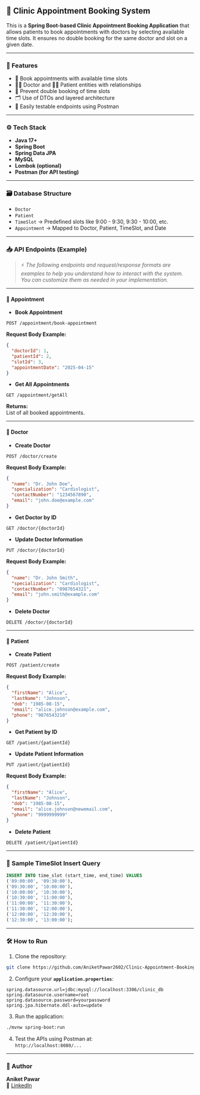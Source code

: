 ## 🏥 Clinic Appointment Booking System

This is a **Spring Boot-based Clinic Appointment Booking Application** that allows patients to book appointments with doctors by selecting available time slots. It ensures no double booking for the same doctor and slot on a given date.

---

### 📌 Features

- 📅 Book appointments with available time slots  
- 👨‍⚕️ Doctor and 👨‍🦰 Patient entities with relationships  
- 🔁 Prevent double booking of time slots  
- 🗂️ Use of DTOs and layered architecture  
- 🧪 Easily testable endpoints using Postman  

---

### ⚙️ Tech Stack

- **Java 17+**
- **Spring Boot**
- **Spring Data JPA**
- **MySQL**
- **Lombok (optional)**
- **Postman (for API testing)**

---

### 🗃️ Database Structure

- `Doctor`
- `Patient`
- `TimeSlot` → Predefined slots like 9:00 - 9:30, 9:30 - 10:00, etc.
- `Appointment` → Mapped to Doctor, Patient, TimeSlot, and Date

---

### 📥 API Endpoints (Example)

> ⚡ *The following endpoints and request/response formats are examples to help you understand how to interact with the system. You can customize them as needed in your implementation.*

---

#### 🔹 **Appointment**

- **Book Appointment**

```http
POST /appointment/book-appointment
```

**Request Body Example:**
```json
{
  "doctorId": 1,
  "patientId": 2,
  "slotId": 3,
  "appointmentDate": "2025-04-15"
}
```

- **Get All Appointments**

```http
GET /appointment/getAll
```

**Returns:**  
List of all booked appointments.

---

#### 🔹 **Doctor**

- **Create Doctor**

```http
POST /doctor/create
```

**Request Body Example:**
```json
{
  "name": "Dr. John Doe",
  "specialization": "Cardiologist",
  "contactNumber": "1234567890",
  "email": "john.doe@example.com"
}
```

- **Get Doctor by ID**

```http
GET /doctor/{doctorId}
```

- **Update Doctor Information**

```http
PUT /doctor/{doctorId}
```

**Request Body Example:**
```json
{
  "name": "Dr. John Smith",
  "specialization": "Cardiologist",
  "contactNumber": "0987654321",
  "email": "john.smith@example.com"
}
```

- **Delete Doctor**

```http
DELETE /doctor/{doctorId}
```

---

#### 🔹 **Patient**

- **Create Patient**

```http
POST /patient/create
```

**Request Body Example:**
```json
{
  "firstName": "Alice",
  "lastName": "Johnson",
  "dob": "1985-08-15",
  "email": "alice.johnson@example.com",
  "phone": "9876543210"
}
```

- **Get Patient by ID**

```http
GET /patient/{patientId}
```

- **Update Patient Information**

```http
PUT /patient/{patientId}
```

**Request Body Example:**
```json
{
  "firstName": "Alice",
  "lastName": "Johnson",
  "dob": "1985-08-15",
  "email": "alice.johnson@newemail.com",
  "phone": "9999999999"
}
```

- **Delete Patient**

```http
DELETE /patient/{patientId}
```

---

### 🧾 Sample TimeSlot Insert Query

```sql
INSERT INTO time_slot (start_time, end_time) VALUES
('09:00:00', '09:30:00'),
('09:30:00', '10:00:00'),
('10:00:00', '10:30:00'),
('10:30:00', '11:00:00'),
('11:00:00', '11:30:00'),
('11:30:00', '12:00:00'),
('12:00:00', '12:30:00'),
('12:30:00', '13:00:00');
```

---

### 🛠️ How to Run

1. Clone the repository:
```bash
git clone https://github.com/AniketPawar2602/Clinic-Appointment-Booking-System.git
```

2. Configure your **`application.properties`**:
```properties
spring.datasource.url=jdbc:mysql://localhost:3306/clinic_db
spring.datasource.username=root
spring.datasource.password=yourpassword
spring.jpa.hibernate.ddl-auto=update
```

3. Run the application:
```bash
./mvnw spring-boot:run
```

4. Test the APIs using Postman at:  
`http://localhost:8080/...`

---

### 🙋 Author

**Aniket Pawar**  
🔗 [LinkedIn](https://www.linkedin.com/in/aniket-pawar-2b8587271/)
